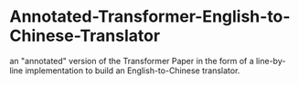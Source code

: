 # Annotated-Transformer-English-to-Chinese-Translator
 an "annotated" version of the Transformer Paper in the form of a line-by-line implementation to build an English-to-Chinese translator. 
